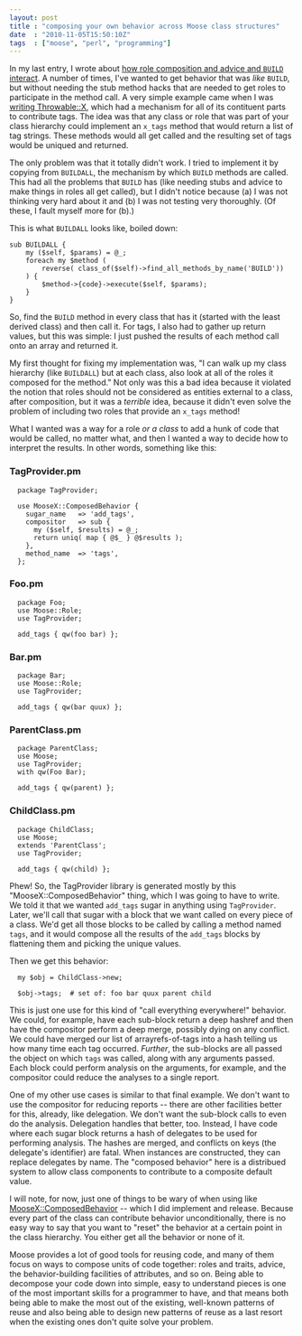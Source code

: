 ```yaml
---
layout: post
title : "composing your own behavior across Moose class structures"
date  : "2010-11-05T15:50:10Z"
tags  : ["moose", "perl", "programming"]
---
```

In my last entry, I wrote about [how role composition and advice and `BUILD`
interact](http://rjbs.manxome.org/rubric/entry/1864).  A number of times, I've
wanted to get behavior that was *like* `BUILD`, but without needing the stub
method hacks that are needed to get roles to participate in the method call.  A
very simple example came when I was [writing
Throwable::X](http://rjbs.manxome.org/rubric/entry/1860), which had a mechanism
for all of its contituent parts to contribute tags.  The idea was that any
class or role that was part of your class hierarchy could implement an `x_tags`
method that would return a list of tag strings.  These methods would all get
called and the resulting set of tags would be uniqued and returned.

The only problem was that it totally didn't work.  I tried to implement it by
copying from `BUILDALL`, the mechanism by which `BUILD` methods are called.
This had all the problems that `BUILD` has (like needing stubs and advice to
make things in roles all get called), but I didn't notice because (a) I was not
thinking very hard about it and (b) I was not testing very thoroughly.  (Of
these, I fault myself more for (b).)

This is what `BUILDALL` looks like, boiled down:

    sub BUILDALL {
        my ($self, $params) = @_;
        foreach my $method (
            reverse( class_of($self)->find_all_methods_by_name('BUILD'))
        ) {
            $method->{code}->execute($self, $params);
        }
    }

So, find the `BUILD` method in every class that has it (started with the least
derived class) and then call it.  For tags, I also had to gather up return
values, but this was simple:  I just pushed the results of each method call
onto an array and returned it.

My first thought for fixing my implementation was, "I can walk up my class
hierarchy (like `BUILDALL`) but at each class, also look at all of the roles it
composed for the method."  Not only was this a bad idea because it violated the
notion that roles should not be considered as entities external to a class,
after composition, but it was a *terrible* idea, because it didn't even solve
the problem of including two roles that provide an `x_tags` method!

What I wanted was a way for a role *or a class* to add a hunk of code that
would be called, no matter what, and then I wanted a way to decide how to
interpret the results.  In other words, something like this:

### TagProvider.pm

      package TagProvider;

      use MooseX::ComposedBehavior {
        sugar_name   => 'add_tags',
        compositor   => sub {
          my ($self, $results) = @_;
          return uniq( map { @$_ } @$results );
        },
        method_name  => 'tags',
      };

### Foo.pm

      package Foo;
      use Moose::Role;
      use TagProvider;

      add_tags { qw(foo bar) };

### Bar.pm

      package Bar;
      use Moose::Role;
      use TagProvider;

      add_tags { qw(bar quux) };

### ParentClass.pm

      package ParentClass;
      use Moose;
      use TagProvider;
      with qw(Foo Bar);

      add_tags { qw(parent) };

### ChildClass.pm

      package ChildClass;
      use Moose;
      extends 'ParentClass';
      use TagProvider;

      add_tags { qw(child) };

Phew!  So, the TagProvider library is generated mostly by this
"MooseX::ComposedBehavior" thing, which I was going to have to write.  We told
it that we wanted `add_tags` sugar in anything using `TagProvider`.  Later,
we'll call that sugar with a block that we want called on every piece of a
class.  We'd get all those blocks to be called by calling a method named
`tags`, and it would compose all the results of the `add_tags` blocks by
flattening them and picking the unique values.

Then we get this behavior:

      my $obj = ChildClass->new;

      $obj->tags;  # set of: foo bar quux parent child

This is just one use for this kind of "call everything everywhere!" behavior.
We could, for example, have each sub-block return a deep hashref and then have
the compositor perform a deep merge, possibly dying on any conflict.  We could
have merged our list of arrayrefs-of-tags into a hash telling us how many time
each tag occurred.  *Further*, the sub-blocks are all passed the object on
which `tags` was called, along with any arguments passed.  Each block could
perform analysis on the arguments, for example, and the compositor could reduce
the analyses to a single report.  

One of my other use cases is similar to that final example.  We don't want to
use the compositor for reducing reports -- there are other facilities better
for this, already, like delegation.  We don't want the sub-block calls to even
do the analysis.  Delegation handles that better, too.  Instead, I have code
where each sugar block returns a hash of delegates to be used for performing
analysis.  The hashes are merged, and conflicts on keys (the delegate's
identifier) are fatal.  When instances are constructed, they can replace
delegates by name.  The "composed behavior" here is a distribued system to
allow class components to contribute to a composite default value.

I will note, for now, just one of things to be wary of when using like
[MooseX::ComposedBehavior](http://search.cpan.org/dist/MooseX-ComposedBehavior/)
-- which I did implement and release.  Because every part of the class can
contribute behavior unconditionally, there is no easy way to say that you want
to "reset" the behavior at a certain point in the class hierarchy.  You either
get all the behavior or none of it.

Moose provides a lot of good tools for reusing code, and many of them focus on
ways to compose units of code together:  roles and traits, advice, the
behavior-building facilities of attributes, and so on.  Being able to decompose
your code down into simple, easy to understand pieces is one of the most
important skills for a programmer to have, and that means both being able to
make the most out of the existing, well-known patterns of reuse and also being
able to design new patterns of reuse as a last resort when the existing ones
don't quite solve your problem.

